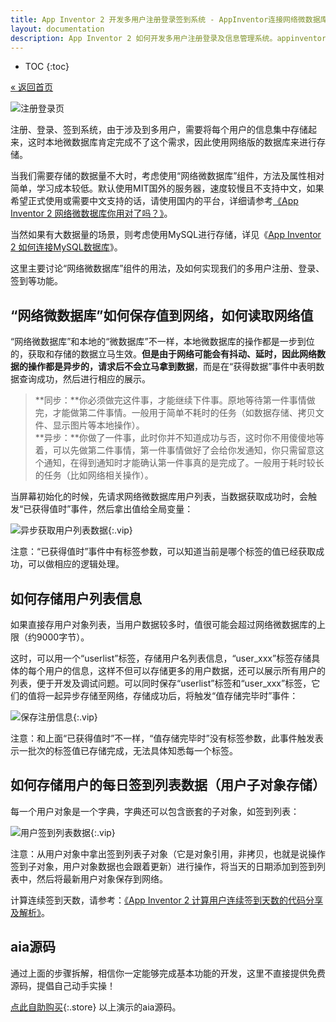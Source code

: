 ```yaml
---
title: App Inventor 2 开发多用户注册登录签到系统 - AppInventor连接网络微数据库教程
layout: documentation
description: App Inventor 2 如何开发多用户注册登录及信息管理系统。appinventor连接网络数据库。主要使用“网络微数据库”组件实现，基础功能要求有：用户信息上传网络，从网络下载用户信息，用户列表怎么存储，用户的其他信息如每日签到信息如何存储。
---
```


* TOC
{:toc}

[&laquo; 返回首页](index.html)

![注册登录页](net_login/注册登录页.png)

注册、登录、签到系统，由于涉及到多用户，需要将每个用户的信息集中存储起来，这时本地微数据库肯定完成不了这个需求，因此使用网络版的数据库来进行存储。

当我们需要存储的数据量不大时，考虑使用“网络微数据库”组件，方法及属性相对简单，学习成本较低。默认使用MIT国外的服务器，速度较慢且不支持中文，如果希望正式使用或需要中文支持的话，请使用国内的平台，详细请参考[《App Inventor 2 网络微数据库你用对了吗？》](https://bbs.tsingfun.com/thread-1617-1-1.html)。

当然如果有大数据量的场景，则考虑使用MySQL进行存储，详见《[App Inventor 2 如何连接MySQL数据库](mysql.html?f=netlogin)》。

这里主要讨论“网络微数据库”组件的用法，及如何实现我们的多用户注册、登录、签到等功能。

## “网络微数据库”如何保存值到网络，如何读取网络值

“网络微数据库”和本地的“微数据库”不一样，本地微数据库的操作都是一步到位的，获取和存储的数据立马生效。**但是由于网络可能会有抖动、延时，因此网络数据的操作都是异步的，请求后不会立马拿到数据**，而是在“获得数据”事件中表明数据查询成功，然后进行相应的展示。

> **同步：**你必须做完这件事，才能继续下件事。原地等待第一件事情做完，才能做第二件事情。一般用于简单不耗时的任务（如数据存储、拷贝文件、显示图片等本地操作）。<br/>
  **异步：**你做了一件事，此时你并不知道成功与否，这时你不用傻傻地等着，可以先做第二件事情，第一件事情做好了会给你发通知，你只需留意这个通知，在得到通知时才能确认第一件事真的是完成了。一般用于耗时较长的任务（比如网络相关操作）。

当屏幕初始化的时候，先请求网络微数据库用户列表，当数据获取成功时，会触发“已获得值时”事件，然后拿出值给全局变量：

![异步获取用户列表数据](net_login/异步获取用户列表数据.png){:.vip}

注意：“已获得值时”事件中有标签参数，可以知道当前是哪个标签的值已经获取成功，可以做相应的逻辑处理。

## 如何存储用户列表信息

如果直接存用户对象列表，当用户数据较多时，值很可能会超过网络微数据库的上限（约9000字节）。

这时，可以用一个“userlist”标签，存储用户名列表信息，“user_xxx”标签存储具体的每个用户的信息，这样不但可以存储更多的用户数据，还可以展示所有用户的列表，便于开发及调试问题。可以同时保存“userlist”标签和“user_xxx”标签，它们的值将一起异步存储至网络，存储成功后，将触发“值存储完毕时”事件：

![保存注册信息](net_login/保存注册信息.png){:.vip}

注意：和上面“已获得值时”不一样，“值存储完毕时”没有标签参数，此事件触发表示一批次的标签值已存储完成，无法具体知悉每一个标签。

## 如何存储用户的每日签到列表数据（用户子对象存储）

每一个用户对象是一个字典，字典还可以包含嵌套的子对象，如签到列表：

![用户签到列表数据](net_login/用户签到列表数据.png){:.vip}

注意：从用户对象中拿出签到列表子对象（它是对象引用，非拷贝，也就是说操作签到子对象，用户对象数据也会跟着更新）进行操作，将当天的日期添加到签到列表中，然后将最新用户对象保存到网络。

计算连续签到天数，请参考：[《App Inventor 2 计算用户连续签到天数的代码分享及解析》](https://bbs.tsingfun.com/thread-1498-1-1.html?f=doc)。

## aia源码

通过上面的步骤拆解，相信你一定能够完成基本功能的开发，这里不直接提供免费源码，提倡自己动手实操！

[点此自助购买](https://www.fun123.cn/aia-store/240327224946966?f=doc){:.store} 以上演示的aia源码。
